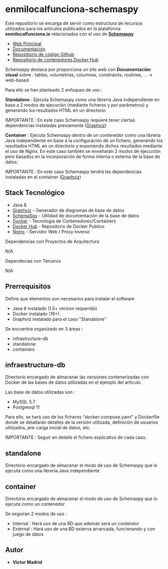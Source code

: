 # enmilocalfunciona-schemaspy

Este repositorio se encarga de servir como estructura de recursos utilizados para los artículos publicados en la plataforma **enmilocalfunciona.io** relacionados con el uso de **[Schemaspy](http://schemaspy.org/)**

* [Web Principal](http://schemaspy.org/)
* [Documentación](https://schemaspy.readthedocs.io/en/latest/)
* [Repositiorio de código Github](https://github.com/schemaspy/schemaspy)
* [Repositorio de contenedores Docker Hub](https://hub.docker.com/r/schemaspy/schemaspy/)

Schemaspy destaca por proporciona un site web con **Documentación visual** sobre : tablas, volumetrías, columnas, constraints, routines, ... -> web-based

Para ello se han planteado 2 enfoques de uso :

**Standalone** : Ejecuta Schemaspy como una librería Java independiente en base a 2 modos de ejecución (mediante ficheros y por parámetros) y generando los resultados HTML en un directorio

IMPORTANTE : En este caso Schemaspy requiere tener ciertas dependencias instaladas previamente ([Graphviz](https://graphviz.org/))

**Container** : Ejecuta Schemaspy dentro de un contenedor como una librería Java independiente en base a la configuración de un fichero, generando los resultados HTML en un directorio y exponiendo dichos resultados mediante el uso de Nginx. En este caso también se enseñarán 2 modos de ejecución pero basados en la incorporación de forma interna o externa de la base de datos.

IMPORTANTE : En este caso Schemaspy tendrá las dependencias instaladas en el container ([Graphviz](https://graphviz.org/))



## Stack Tecnológico

* Java 8
* [Graphviz](https://graphviz.org/) - Generador de diagramas de base de datos
* [SchemaSpy](http://schemaspy.org/) - Utilidad de documentación de la base de datos
* [Docker](https://www.docker.com/) - Tecnología de Contenedores/Containers
* [Docker Hub](https://hub.docker.com/) - Repositorio de Docker Publico
* [Nginx](https://www.nginx.com/) - Servidor Web / Proxy Inverso

Dependencias con Proyectos de Arquitectura

N/A

Dependecias con Terceros

N/A





## Prerrequisitos

Define que elementos son necesarios para instalar el software

* Java 8 instalado (1.5+ version requerido)
* Docker instalado (19+)
* Graphviz instalado para el caso "Standalone"





Se encuentra organizado en 3 áreas :

* infrastructure-db
* standalone
* containers





## infraestructure-db

Directorio encargado de almacenar las versiones contenerizadas con Docker de las bases de datos utilizadas en el ejemplo del artículo.

Las base de datos utilizadas son :

* MySQL 5.7
* Postgresql 11

Para ello, se hará uso de los ficheros "docker-compose.yaml" y Dockerfile donde se detallarán detalles de la versión utilizada, definición de usuarios utilizados, pre-carga inicial de datos, etc. 

IMPORTANTE : Seguir en detalle el fichero explicativo de cada caso.





## standalone
 
Directorio encargado de almacenar el modo de uso de Schemaspy que lo ejecuta como una librería Java independiente





## container

Directorio encargado de almacenar el modo de uso de Schemaspy que lo ejecuta como un contenedor

Se seguiran 2 modos de uso :

* Internal : Hará uso de una BD que además será un contendor
* External : Hará uso de una BD externa arrancada, funcionando y con juego de datos


## Autor

* **Víctor Madrid**
